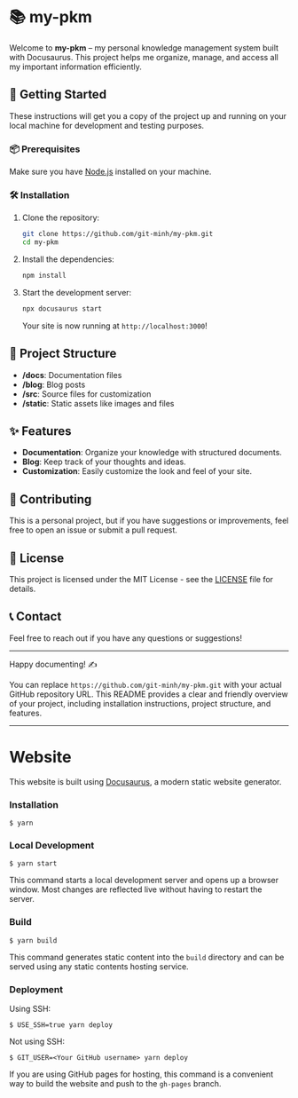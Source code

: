 # 📚 my-pkm

Welcome to **my-pkm** – my personal knowledge management system built with Docusaurus. This project helps me organize, manage, and access all my important information efficiently.

## 🚀 Getting Started

These instructions will get you a copy of the project up and running on your local machine for development and testing purposes.

### 📦 Prerequisites

Make sure you have [Node.js](https://nodejs.org/) installed on your machine.

### 🛠 Installation

1. Clone the repository:
   ```bash
   git clone https://github.com/git-minh/my-pkm.git
   cd my-pkm
   ```

2. Install the dependencies:
   ```bash
   npm install
   ```

3. Start the development server:
   ```bash
   npx docusaurus start
   ```

   Your site is now running at `http://localhost:3000`!

## 📁 Project Structure

- **/docs**: Documentation files
- **/blog**: Blog posts
- **/src**: Source files for customization
- **/static**: Static assets like images and files

## ✨ Features

- **Documentation**: Organize your knowledge with structured documents.
- **Blog**: Keep track of your thoughts and ideas.
- **Customization**: Easily customize the look and feel of your site.

## 🤝 Contributing

This is a personal project, but if you have suggestions or improvements, feel free to open an issue or submit a pull request.

## 📄 License

This project is licensed under the MIT License - see the [LICENSE](LICENSE) file for details.

## 📞 Contact

Feel free to reach out if you have any questions or suggestions!

---

Happy documenting! ✍️


You can replace `https://github.com/git-minh/my-pkm.git` with your actual GitHub repository URL. This README provides a clear and friendly overview of your project, including installation instructions, project structure, and features.


---

# Website

This website is built using [Docusaurus](https://docusaurus.io/), a modern static website generator.

### Installation

```
$ yarn
```

### Local Development

```
$ yarn start
```

This command starts a local development server and opens up a browser window. Most changes are reflected live without having to restart the server.

### Build

```
$ yarn build
```

This command generates static content into the `build` directory and can be served using any static contents hosting service.

### Deployment

Using SSH:

```
$ USE_SSH=true yarn deploy
```

Not using SSH:

```
$ GIT_USER=<Your GitHub username> yarn deploy
```

If you are using GitHub pages for hosting, this command is a convenient way to build the website and push to the `gh-pages` branch.
